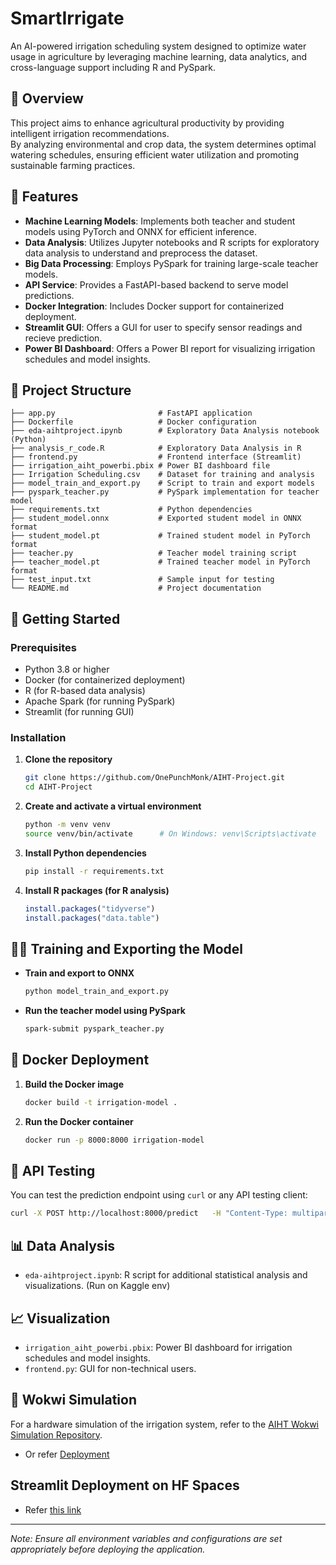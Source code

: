 
# SmartIrrigate

An AI-powered irrigation scheduling system designed to optimize water usage in agriculture by leveraging machine learning, data analytics, and cross-language support including R and PySpark.

## 🌱 Overview

This project aims to enhance agricultural productivity by providing intelligent irrigation recommendations.  
By analyzing environmental and crop data, the system determines optimal watering schedules, ensuring efficient water utilization and promoting sustainable farming practices.

## 🧠 Features

- **Machine Learning Models**: Implements both teacher and student models using PyTorch and ONNX for efficient inference.
- **Data Analysis**: Utilizes Jupyter notebooks and R scripts for exploratory data analysis to understand and preprocess the dataset.
- **Big Data Processing**: Employs PySpark for training large-scale teacher models.
- **API Service**: Provides a FastAPI-based backend to serve model predictions.
- **Docker Integration**: Includes Docker support for containerized deployment.
- **Streamlit GUI**: Offers a GUI for user to specify sensor readings and recieve prediction.
- **Power BI Dashboard**: Offers a Power BI report for visualizing irrigation schedules and model insights.

## 📁 Project Structure

```plaintext
├── app.py                       # FastAPI application
├── Dockerfile                   # Docker configuration
├── eda-aihtproject.ipynb        # Exploratory Data Analysis notebook (Python)
├── analysis_r_code.R            # Exploratory Data Analysis in R
├── frontend.py                  # Frontend interface (Streamlit)
├── irrigation_aiht_powerbi.pbix # Power BI dashboard file
├── Irrigation Scheduling.csv    # Dataset for training and analysis
├── model_train_and_export.py    # Script to train and export models
├── pyspark_teacher.py           # PySpark implementation for teacher model
├── requirements.txt             # Python dependencies
├── student_model.onnx           # Exported student model in ONNX format
├── student_model.pt             # Trained student model in PyTorch format
├── teacher.py                   # Teacher model training script
├── teacher_model.pt             # Trained teacher model in PyTorch format
├── test_input.txt               # Sample input for testing
└── README.md                    # Project documentation
```

## 🚀 Getting Started

### Prerequisites

- Python 3.8 or higher  
- Docker (for containerized deployment)  
- R (for R-based data analysis)  
- Apache Spark (for running PySpark)
- Streamlit (for running GUI)  

### Installation

1. **Clone the repository**

   ```bash
   git clone https://github.com/OnePunchMonk/AIHT-Project.git
   cd AIHT-Project
   ```

2. **Create and activate a virtual environment**

   ```bash
   python -m venv venv
   source venv/bin/activate      # On Windows: venv\Scripts\activate
   ```

3. **Install Python dependencies**

   ```bash
   pip install -r requirements.txt
   ```

4. **Install R packages (for R analysis)**

   ```r
   install.packages("tidyverse")
   install.packages("data.table")
   ```

## 🏋️‍♂️ Training and Exporting the Model

- **Train and export to ONNX**  
  ```bash
  python model_train_and_export.py
  ```

- **Run the teacher model using PySpark**  
  ```bash
  spark-submit pyspark_teacher.py
  ```

## 🐳 Docker Deployment

1. **Build the Docker image**

   ```bash
   docker build -t irrigation-model .
   ```

2. **Run the Docker container**

   ```bash
   docker run -p 8000:8000 irrigation-model
   ```

## 🧪 API Testing

You can test the prediction endpoint using `curl` or any API testing client:

```bash
curl -X POST http://localhost:8000/predict   -H "Content-Type: multipart/form-data"   -F "file=@test_input.txt"
```

## 📊 Data Analysis

- `eda-aihtproject.ipynb`: R script for additional statistical analysis and visualizations.
(Run on Kaggle env)

## 📈 Visualization

- `irrigation_aiht_powerbi.pbix`: Power BI dashboard for irrigation schedules and model insights.
- `frontend.py`: GUI for non-technical users.

## 🔗 Wokwi Simulation

For a hardware simulation of the irrigation system, refer to the [AIHT Wokwi Simulation Repository](https://github.com/chaitanyadav69/AIHT).

- Or refer [Deployment](https://wokwi.com/projects/428958546126055425)

## Streamlit Deployment on HF Spaces 


- Refer [this link](https://huggingface.co/spaces/OnePunchMonk101010/smart-irrigation)
---

*Note: Ensure all environment variables and configurations are set appropriately before deploying the application.*
